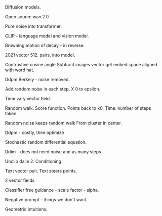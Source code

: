 Diffusion models.

Open source wan 2.0

Pure noise into transformer.

CLIP - language model and vision model.

Browning motion of decay - in reverse.

2021 vector 512, pairs, into model.

Contrastive cosine angle
Subtract images vector get embed space aligned with word hat.

Ddpm Berkely - noise removed.

Add random noise in each step.
X 0 to epsilon.

Time vary vector field.

Random walk. Score function. 
Points back to x0, 
Time: number of steps taken

Random noise keeps random walk
From cluster in center.


Ddpm - costly, then optimize 

Stochastic random differential equation.

Ddim - does not need noise and as many steps.

Unclip dalle 2. Conditioning.

Text vector pair.  Text steers points.

2 vector fields. 

Classifier free guidance - scale factor - alpha.

Negative prompt - things we don't want.

Geometric intuitions.


